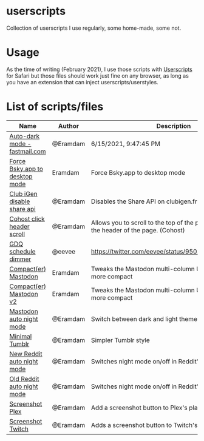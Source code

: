 # userscripts

Collection of userscripts I use regularly, some home-made, some not.

# Usage

As the time of writing (February 2021), I use those scripts with [Userscripts](https://apps.apple.com/us/app/userscripts/id1463298887?mt=12) for Safari but those files should work just fine on any browser, as long as you have an extension that can inject userscripts/userstyles.

# List of scripts/files

<!-- Insert files table -->

| Name                                                                                                                          | Author   | Description                                                                                 |
| ----------------------------------------------------------------------------------------------------------------------------- | -------- | ------------------------------------------------------------------------------------------- |
| [Auto-dark mode - fastmail.com](https://github.com/eramdam/userscripts/blob/main/Auto-dark%20mode%20-%20fastmail.com.user.js) | @Eramdam | 6/15/2021, 9:47:45 PM                                                                       |
| [Force Bsky.app to desktop mode](https://github.com/eramdam/userscripts/blob/main/bluesky%20force%20desktop.user.js)          | Eramdam  | Force Bsky.app to desktop mode                                                              |
| [Club iGen disable share api](https://github.com/eramdam/userscripts/blob/main/Club%20iGen%20disable%20share%20api.user.js)   | @Eramdam | Disables the Share API on clubigen.fr                                                       |
| [Cohost click header scroll](https://github.com/eramdam/userscripts/blob/main/cohost%20click%20header%20to%20scroll.user.js)  | @Eramdam | Allows you to scroll to the top of the page by clicking on the header of the page. (Cohost) |
| [GDQ schedule dimmer](https://github.com/eramdam/userscripts/blob/main/GDQ%20schedule%20dimmer.user.js)                       | @eevee   | https://twitter.com/eevee/status/950119009638232064                                         |
| [Compact(er) Mastodon](https://github.com/eramdam/userscripts/blob/main/mastocompact-old.user.css)                            | Eramdam  | Tweaks the Mastodon multi-column UI to make it slightly more compact                        |
| [Compact(er) Mastodon v2](https://github.com/eramdam/userscripts/blob/main/mastocompact.user.css)                             | Eramdam  | Tweaks the Mastodon multi-column UI to make it slightly more compact                        |
| [Mastodon auto night mode](https://github.com/eramdam/userscripts/blob/main/Mastodon%20auto%20night%20mode.user.js)           | @Eramdam | Switch between dark and light theme on Mastodon                                             |
| [Minimal Tumblr](https://github.com/eramdam/userscripts/blob/main/Minimal%20Tumblr.css)                                       | @Eramdam | Simpler Tumblr style                                                                        |
| [New Reddit auto night mode](https://github.com/eramdam/userscripts/blob/main/New%20Reddit%20auto%20night%20mode.user.js)     | @Eramdam | Switches night mode on/off in Reddit's new layout                                           |
| [Old Reddit auto night mode](https://github.com/eramdam/userscripts/blob/main/Old%20Reddit%20auto%20night%20mode.user.js)     | @Eramdam | Switches night mode on/off in Reddit's old layout                                           |
| [Screenshot Plex](https://github.com/eramdam/userscripts/blob/main/Screenshot%20Plex.user.js)                                 | @Eramdam | Add a screenshot button to Plex's player                                                    |
| [Screenshot Twitch](https://github.com/eramdam/userscripts/blob/main/Screenshot%20Twitch.user.js)                             | @Eramdam | Adds a screenshot button to Twitch's player                                                 |
